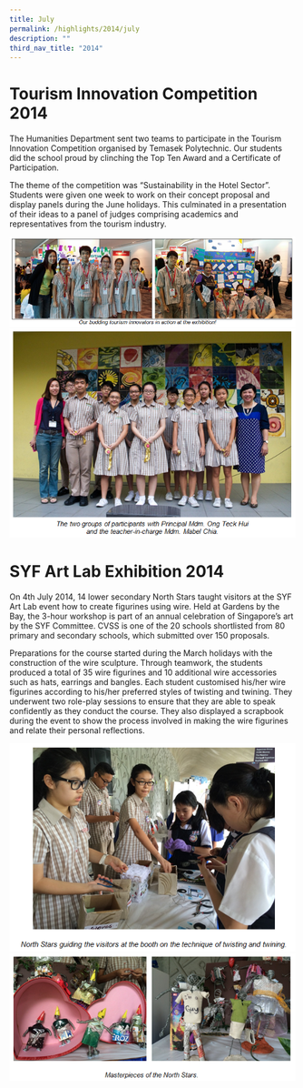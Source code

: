 ```yaml
---
title: July
permalink: /highlights/2014/july
description: ""
third_nav_title: "2014"
---
```

# Tourism Innovation Competition 2014
The Humanities Department sent two teams to participate in the Tourism Innovation Competition organised by Temasek Polytechnic. Our students did the school proud by clinching the Top Ten Award and a Certificate of Participation.

The theme of the competition was “Sustainability in the Hotel Sector”. Students were given one week to work on their concept proposal and display panels during the June holidays. This culminated in a presentation of their ideas to a panel of judges comprising academics and representatives from the tourism industry.

![](/images/Tourism-1.png)
![](/images/Tourism-3.png)

# SYF Art Lab Exhibition 2014
On 4th July 2014, 14 lower secondary North Stars taught visitors at the SYF Art Lab event how to create figurines using wire. Held at Gardens by the Bay, the 3-hour workshop is part of an annual celebration of Singapore’s art by the SYF Committee. CVSS is one of the 20 schools shortlisted from 80 primary and secondary schools, which submitted over 150 proposals.

Preparations for the course started during the March holidays with the construction of the wire sculpture. Through teamwork, the students produced a total of 35 wire figurines and 10 additional wire accessories such as hats, earrings and bangles. Each student customised his/her wire figurines according to his/her preferred styles of twisting and twining. They underwent two role-play sessions to ensure that they are able to speak confidently as they conduct the course. They also displayed a scrapbook during the event to show the process involved in making the wire figurines and relate their personal reflections.

![](/images/SYF%20Art%20Lab-1.png)
![](/images/SYF%20Art%20Lab-2.png)